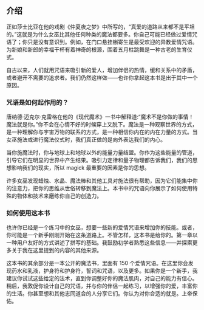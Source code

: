 <title>The Modern Witchcraft Book of Love Spells</title> <link href="../styles/9781507203644.css" rel="stylesheet" type="text/css"> <link href="../styles/SS_global.css" rel="stylesheet" type="text/css"> 

## 介绍

正如莎士比亚在他的戏剧《仲夏夜之梦》中所写的，“真爱的道路从来都不是平坦的。”这就是为什么女巫比其他任何种类的魔法都要多。你自己可能已经做过爱情咒语了；你只是没有意识到。例如，在门口悬挂槲寄生是最受欢迎的异教爱情咒语。为新娘和新郎的幸福干杯有着神奇的根源，围着五月柱跳舞是一种古老的生育仪式。

自古以来，人们就用咒语来吸引新的爱人，增加伴侣的热情，缓和关系中的矛盾，或者避开不需要的追求者。我们仍然这样做——也许你拿起这本书是出于其中一个原因。

### 咒语是如何起作用的？

唐纳德·迈克尔·克雷格在他的《现代魔术》一书中解释道:“魔术不是你做的事情！魔法就是你。”你不会在心情不好的时候穿上又脱下。魔法是一种观察世界的方式，是一种理解你与宇宙万物的联系的方式，是一种相信你内在的内在力量的方式。当女巫施法或进行魔法仪式时，我们真正做的是向外表达我们的内心。

当你施魔法时，你与地球上和地球以外的能量力量结盟。你作为这些能量的管道，引导它们在明显的世界中产生结果。吸引力定律和量子物理都告诉我们，我们的思想影响我们的现实，所以 magick 最重要的因素是你的思想。

许多女巫发现蜡烛、水晶、魔法棒和其他工具对施法很有帮助，因为它们能集中你的注意力，把你的思维从世俗转移到魔法上。本书中的咒语向你展示了如何使用特殊的物体和技术来磨练你自己的创造力。

### 如何使用这本书

也许你已经是一个练习中的女巫，想要一些新的爱情咒语来增加你的技能。或者，你可能是一个新手刚刚开始在这条道路上。不管怎样，这本书是给你的。第一章以一种用户友好的方式讲述了拼写的基础。我鼓励初学者熟悉这些信息——并探索更多关于我在这里提到的内容的其他来源。

这本书的其余部分是一本公开的魔法书，里面有 150 个爱情咒语。在这里你会发现药水和乳液，护身符和护身符，誓词和咒语，以及更多。如果你是一个新手，我建议你试试这些给定的法术，直到你调整好你的魔法肌肉，对自己的能力有信心。稍后，我敦促你设计自己的咒语，并与你的伴侣一起练习，以增强你的爱，丰富你的生活。你甚至想和其他志同道合的人分享它们。你认为对你合适的就是。上帝保佑。